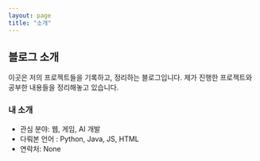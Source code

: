 ```yaml
---
layout: page
title: "소개"
---
```


## 블로그 소개

이곳은 저의 프로젝트들을 기록하고, 정리하는 블로그입니다.
제가 진행한 프로젝트와 공부한 내용들을 정리해놓고 있습니다.

### 내 소개
- 관심 분야: 웹, 게임, AI 개발
- 다뤄본 언어 : Python, Java, JS, HTML
- 연락처: None
